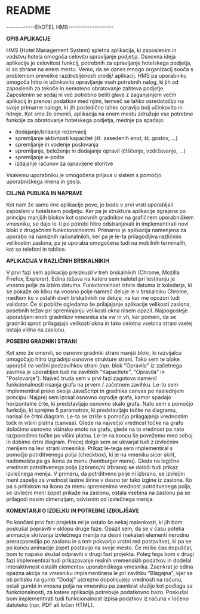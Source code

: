 # README #

------------EhOTEL HMS-------------------

**OPIS APLIKACIJE**

HMS (Hotel Management System) spletna aplikacija, ki zaposlenim in vodstvu hotela omogoča celovito upravljanje podjetja. Osnovna ideja aplikacije je celovitost funkcij, potrebnih za upravljanje hotelskega podjetja, ki so zbrane na enem mestu. Vemo, da se danes mnogo organizacij sooča s problemom prevelike razdrobljenosti orodij/ aplikacij. HMS pa uporabniku omogoča hitro in učinkovito opravljanje vseh potrebnih nalog, ki jih od zaposlenih za tekoče in nemoteno obratovanje zahteva podjetje. Zaposlenim se sedaj ni več potrebno beliti glave z zaganjanjem večih aplikacij in prenosi podatkov med njimi, temveč se lahko osredotočijo na svoje primarne naloge, ki jih posledično lahko opravijo bolj učinkovito in hitreje.
Kot smo že omenili, aplikacija na enem mestu združuje vse potrebne funkcije za obratovanje hotelskega podjetja, mednje pa spadajo:

* dodajanje/brisanje rezervacij
* spremljanje aktivnosti kapacitet (št. zasedenih enot, št. gostov, ...)
* spremljanje in vodenje poslovanja
* spremljanje, beleženje in dodajanje opravil (čiščenje, vzdrževanje, ...)
* spremljanje e-pošte
* izdajanje računov za opravljene storitve

Vsakemu uporabniku je omogočena prijava v sistem s pomočjo uporabniškega imena in gesla.

**CILJNA PUBLIKA IN NAPRAVE**

Kot nam že samo ime aplikacije pove, jo bodo v prvi vrsti uporabljali zaposleni v hotelskem podjetju. Ker pa je struktura aplikacije zgrajena po principu manjših blokov kot osnovnih gradnikov na grafičnem uporabniškem vmesniku, se dajo le-ti po potrebi hitro odstranjevati in implementirati novi bloki z drugačnimi funkcionalnostmi. 
Primarno je aplikacija namenjena za uporabo na namiznih računalnikih, ker pa je le-ta prilagodljiva različnim velikostim zaslona, pa je uporaba omogočena tudi na mobilnih terminalih, kot so telefoni in tablice.

**APLIKACIJA V RAZLIČNIH BRSKALNIKIH**

V prvi fazi sem aplikacijo preizkusil v treh brskalnikih (Chrome, Mozilla Firefox, Explorer). Edina težava na katero sem naletel pri testiranju je vnosno polje za izbiro datuma. Funkcionalnost izbire datuma iz koledarja, ki se pokaže ob kliku na vnosno polje namreč deluje le v brskalniku Chrome, medtem ko v ostalih dveh brskalnikih ne deluje, na kar me opozori tudi validator. Če si pobliže ogledamo še prilajajanje aplikacije velikosti zaslona, posebnih težav pri spreminjanju velikosti okna nisem opazil. Najpogosteje uporabljeni enoti gradnikov vmesnika sta vw in vh, kar pomeni, da se gradniki sproti prilagajajo velikosti okna in tako celotna vsebina strani vselej ostaja vidna na zaslonu.

**POSEBNI GRADNIKI STRANI**

Kot smo že omenili, so osnovni gradniki strani manjši bloki, ki razvijalcu omogočajo hitro izgradnjo osnovne strukture strani. Tako sem te bloke uporabil na večini podzavihkov strani (npr. blok "Opravila" iz začetnega zavihka je uporabljen tudi na zavihkih "Kapacitete", "Opravila" in "Poslovanje").
Največ truda sem v prvi fazi zagotovo namenil funkcionalnosti risanja grafa na prvem / začetnem zavihku. Le-to sem implementiral preko okolja JavaScript in gradnika canvas po naslednjem principu: Najprej sem izrisal osnovno ogrodje grafa, kamor spadajo horizontalne črte, ki predstavljajo osnovno skalo grafa. Nato sem s pomočjo funkcijo, ki sprejme 5 parametrov, ki predstavljajo točke na diagramu, narisal še črtni diagram. Le-ta se izriše s pomočjo prilagajanja vrednostim točk in višini platna (canvas). Glede na največjo vrednost točke na grafu določimo osnovno višinsko enoto na grafu, glede na to vrednost pa nato razporedimo točke po višini platna. Le-te na koncu še povežemo med seboj in dobimo črtni diagram.
Precej dolgo sem se ukvarjal tudi z izvlečnim menijem na levi strani vmesnika. Prikaz le-tega sem implementiral s pomočjo potrditvenega polja (checkbox), ki je na vmeniku sicer skrit, nadomešča pa ga ikona za menu (hamburger menu). Glede na logično vrednost potrditvenega polja (izbrano/ni izbrano) se določi tudi prikaz izvlečnega menija. V primeru, da potrditveno polje ni izbrano, se izvlečni meni zapelje za vrednost lastne širine v desno ter tako izgine iz zaslona. Ko pa s pritiskom na ikono za menu spremenimo vrednost potrditvenega polja, se izvlečni meni zopet prikaže na zaslonu, ostala vsebina na zaslonu pa se prilagodi novim dimenzijam, odvisnim od izvlečnega menija.

**KOMENTARJI O IZDELKU IN POTREBNE IZBOLJŠAVE**

Po končani prvi fazi projekta mi je ostalo še nekaj malenkosti, ki jih bom poskušal popraviti v sklopu druge faze. Opazil sem, da se v času poteka animacije skrivanja izvlečnega menija na desni (nekateri elementi nerodno prerazporedijo po zaslonu in s tem pokvarijo vrstni red postavitve), ki pa se po koncu animacije zopet postavijo na svoje mesto. Če mi bo čas dopuščal, bom to napako skušal odpraviti v drugi fazi projekta. Poleg tega bom v drugi fazi implementiral tudi prikazovanje realnih vremenskih podatkov in dodelal interaktivnost ostalih elementov uporabniškega vmesnika. Zaenkrat je edina opazna akcija na vmesniku implementirana le pri zavihku "Blagajna", kjer se ob pritisku na gumb "Dodaj" ustrezno dopolnjujejo vrednosti na računu, ostali gumbi in vnosna polja na vmesniku pa zaenkrat služijo kot podlaga za funkcionalnosti, za katere aplikacija potrebuje podatkovno bazo. Poskušal bom implementirati tudi funkcionalnost izpisa podatkov iz računa v ločeno datoteko (npr. PDF ali ločen HTML).